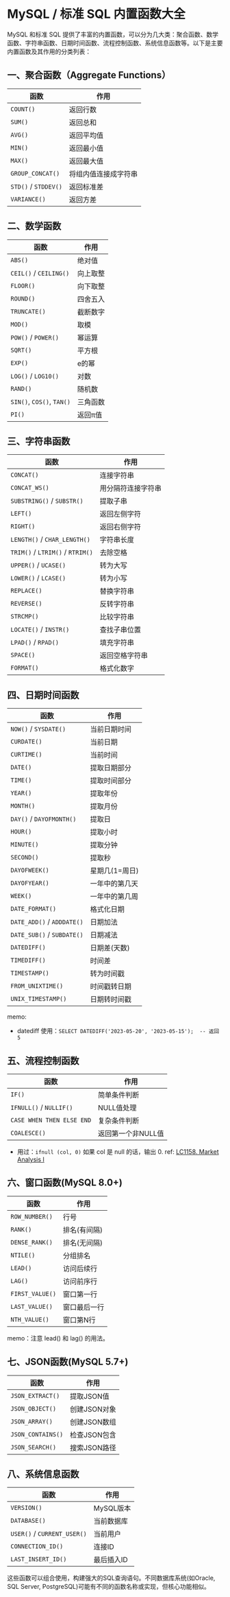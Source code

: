 
# MySQL / 标准 SQL 内置函数大全

MySQL 和标准 SQL 提供了丰富的内置函数，可以分为几大类：聚合函数、数学函数、字符串函数、日期时间函数、流程控制函数、系统信息函数等。以下是主要内置函数及其作用的分类列表：

## 一、聚合函数（Aggregate Functions）

| 函数 | 作用 |
|------|------|
| `COUNT()` | 返回行数 |
| `SUM()` | 返回总和 |
| `AVG()` | 返回平均值 |
| `MIN()` | 返回最小值 |
| `MAX()` | 返回最大值 |
| `GROUP_CONCAT()` | 将组内值连接成字符串 |
| `STD()` / `STDDEV()` | 返回标准差 |
| `VARIANCE()` | 返回方差 |

## 二、数学函数

| 函数 | 作用 |
|------|------|
| `ABS()` | 绝对值 |
| `CEIL()` / `CEILING()` | 向上取整 |
| `FLOOR()` | 向下取整 |
| `ROUND()` | 四舍五入 |
| `TRUNCATE()` | 截断数字 |
| `MOD()` | 取模 |
| `POW()` / `POWER()` | 幂运算 |
| `SQRT()` | 平方根 |
| `EXP()` | e的幂 |
| `LOG()` / `LOG10()` | 对数 |
| `RAND()` | 随机数 |
| `SIN()`, `COS()`, `TAN()` | 三角函数 |
| `PI()` | 返回π值 |

## 三、字符串函数

| 函数 | 作用 |
|------|------|
| `CONCAT()` | 连接字符串 |
| `CONCAT_WS()` | 用分隔符连接字符串 |
| `SUBSTRING()` / `SUBSTR()` | 提取子串 |
| `LEFT()` | 返回左侧字符 |
| `RIGHT()` | 返回右侧字符 |
| `LENGTH()` / `CHAR_LENGTH()` | 字符串长度 |
| `TRIM()` / `LTRIM()` / `RTRIM()` | 去除空格 |
| `UPPER()` / `UCASE()` | 转为大写 |
| `LOWER()` / `LCASE()` | 转为小写 |
| `REPLACE()` | 替换字符串 |
| `REVERSE()` | 反转字符串 |
| `STRCMP()` | 比较字符串 |
| `LOCATE()` / `INSTR()` | 查找子串位置 |
| `LPAD()` / `RPAD()` | 填充字符串 |
| `SPACE()` | 返回空格字符串 |
| `FORMAT()` | 格式化数字 |

## 四、日期时间函数

| 函数                         | 作用        |
| -------------------------- | --------- |
| `NOW()` / `SYSDATE()`      | 当前日期时间    |
| `CURDATE()`                | 当前日期      |
| `CURTIME()`                | 当前时间      |
| `DATE()`                   | 提取日期部分    |
| `TIME()`                   | 提取时间部分    |
| `YEAR()`                   | 提取年份      |
| `MONTH()`                  | 提取月份      |
| `DAY()` / `DAYOFMONTH()`   | 提取日       |
| `HOUR()`                   | 提取小时      |
| `MINUTE()`                 | 提取分钟      |
| `SECOND()`                 | 提取秒       |
| `DAYOFWEEK()`              | 星期几(1=周日) |
| `DAYOFYEAR()`              | 一年中的第几天   |
| `WEEK()`                   | 一年中的第几周   |
| `DATE_FORMAT()`            | 格式化日期     |
| `DATE_ADD()` / `ADDDATE()` | 日期加法      |
| `DATE_SUB()` / `SUBDATE()` | 日期减法      |
| `DATEDIFF()`               | 日期差(天数)   |
| `TIMEDIFF()`               | 时间差       |
| `TIMESTAMP()`              | 转为时间戳     |
| `FROM_UNIXTIME()`          | 时间戳转日期    |
| `UNIX_TIMESTAMP()`         | 日期转时间戳    |
memo:
- datediff 使用：`SELECT DATEDIFF('2023-05-20', '2023-05-15');  -- 返回 5`

## 五、流程控制函数

| 函数 | 作用 |
|------|------|
| `IF()` | 简单条件判断 |
| `IFNULL()` / `NULLIF()` | NULL值处理 |
| `CASE WHEN THEN ELSE END` | 复杂条件判断 |
| `COALESCE()` | 返回第一个非NULL值 |
- 用过：`ifnull (col, 0)` 如果 col 是 null 的话，输出 0. ref: [LC1158. Market Analysis I](LC1158.%20Market%20Analysis%20I.md)
## 六、窗口函数(MySQL 8.0+)

| 函数 | 作用 |
|------|------|
| `ROW_NUMBER()` | 行号 |
| `RANK()` | 排名(有间隔) |
| `DENSE_RANK()` | 排名(无间隔) |
| `NTILE()` | 分组排名 |
| `LEAD()` | 访问后续行 |
| `LAG()` | 访问前序行 |
| `FIRST_VALUE()` | 窗口第一行 |
| `LAST_VALUE()` | 窗口最后一行 |
| `NTH_VALUE()` | 窗口第N行 |

memo：注意 lead() 和  lag() 的用法。

## 七、JSON函数(MySQL 5.7+)

| 函数 | 作用 |
|------|------|
| `JSON_EXTRACT()` | 提取JSON值 |
| `JSON_OBJECT()` | 创建JSON对象 |
| `JSON_ARRAY()` | 创建JSON数组 |
| `JSON_CONTAINS()` | 检查JSON包含 |
| `JSON_SEARCH()` | 搜索JSON路径 |

## 八、系统信息函数

| 函数 | 作用 |
|------|------|
| `VERSION()` | MySQL版本 |
| `DATABASE()` | 当前数据库 |
| `USER()` / `CURRENT_USER()` | 当前用户 |
| `CONNECTION_ID()` | 连接ID |
| `LAST_INSERT_ID()` | 最后插入ID |

这些函数可以组合使用，构建强大的SQL查询语句。不同数据库系统(如Oracle, SQL Server, PostgreSQL)可能有不同的函数名称或实现，但核心功能相似。
